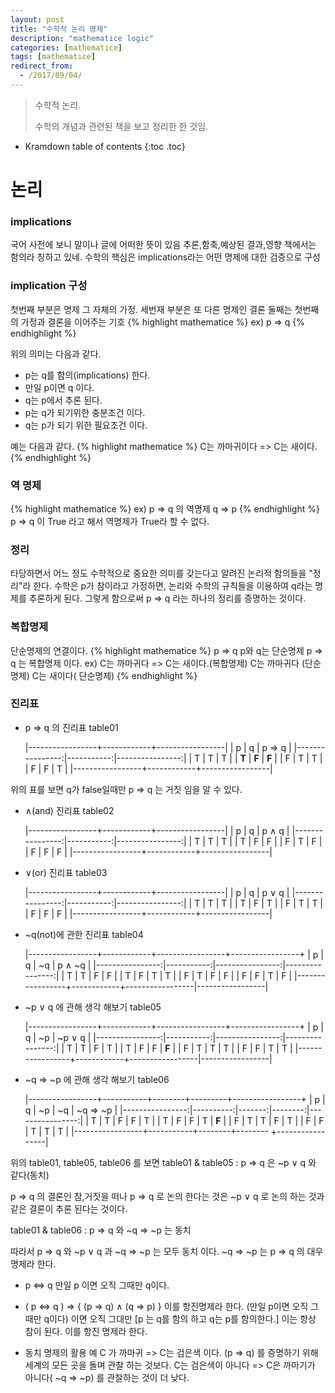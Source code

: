 ```yaml
---
layout: post
title: "수학적 논리 명제"
description: "mathematice logic"
categories: [mathematice]
tags: [mathematice]
redirect_from:
  - /2017/09/04/
---
```


> 수학적 논리.
>
> 수학의 개념과 관련된 책을 보고 정리한 한 것임.

* Kramdown table of contents
{:toc .toc}

# 논리

### implications
 국어 사전에 보니 말이나 글에 어떠한 뜻이 있음
 추론,함축,예상된 결과,영향
 책에서는 함의라 칭하고 있네.
 수학의 핵심은 implications라는 어떤 명제에 대한 검증으로 구성

### implication 구성
 첫번째 부분은 명제 그 자체의 가정.
 세번재 부분은 또 다른 명제인 결론
 둘째는 첫번째의 가정과 결론을 이어주는 기호
{% highlight mathematice %}
 ex) p => q
{% endhighlight %}

위의 의미는 다음과 같다.
* p는 q를 함의(implications) 한다.
* 만일 p이면 q 이다.
* q는 p에서 추론 된다.
* p는 q가 되기위한 충분조건 이다.
* q는 p가 되기 위한 필요조건 이다.

예는 다음과 같다.
{% highlight mathematice %}
C는 까마귀이다 => C는 새이다.
{% endhighlight %}

### 역 명제
{% highlight mathematice %}
 ex) p => q 의 역명제 q => p
{% endhighlight %}
p => q 이 True 라고 해서 역명제가 True라 할 수 없다.

### 정리
타당하면서 어느 정도 수학적으로 중요한 의미를 갖는다고 알려진 논리적 함의들을 "정리"라 한다.
수학은 p가 참이라고 가정하면, 논리와 수학의 규칙들을 이용하여 q라는 명제를 추론하게 된다. 그렇게 함으로써  p => q 라는 하나의 정리를 증명하는 것이다.

### 복합명제
단순명제의 연결이다.
{% highlight mathematice %}
p => q
p와 q는 단순명제 p => q 는 복합명제 이다.
ex) C는 까마귀다 => C는 새이다.(복합명제)
C는 까마귀다 (단순명제)
C는 새이다( 단순명제)
{% endhighlight %}

### 진리표
* p => q 의 진리표 table01

	|-----------------+------------+-----------------|
    |        p        |     q      |     p => q      |
    |----------------:|-----------:|----------------:|
    |       T         |     T      |        T        |
    |     **T**       |   **F**    |      **F**      |
    |       F         |     T      |        T        |
    |       F         |     F      |        T        |
    |-----------------+------------+-----------------|


위의 표를 보면 q가 false일때만 p => q 는 거짓 임을 알 수 있다.

* ∧(and) 진리표 table02

	|-----------------+------------+-----------------|
    |        p        |     q      |      p ∧ q      |
    |----------------:|-----------:|----------------:|
    |       T         |     T      |        T        |
    |       T         |     F      |        F        |
    |       F         |     T      |        F        |
    |       F         |     F      |        F        |
    |-----------------+------------+-----------------|

* ∨(or) 진리표 table03

	|-----------------+------------+-----------------|
    |        p        |     q      |      p ∨ q      |
    |----------------:|-----------:|----------------:|
    |       T         |     T      |        T        |
    |       T         |     F      |        T        |
    |       F         |     T      |        T        |
    |       F         |     F      |        F        |
    |-----------------+------------+-----------------|

* ~q(not)에 관한 진리표 table04

	|-----------------+------------+-----------------+-----------------+
    |        p        |     q      |       ~q        |    p ∧ ~q       |
    |----------------:|-----------:|----------------:|----------------:|
    |       T         |     T      |        F        |        F        |
    |       T         |     F      |        T        |        T        |
    |       F         |     T      |        F        |        F        |
    |       F         |     F      |        T        |        F        |
    |-----------------+------------+-----------------|-----------------|

* ~p ∨ q 에 관해 생각 해보기 table05

	|-----------------+------------+-----------------+-----------------+
    |        p        |     q      |       ~p        |    ~p ∨ q       |
    |----------------:|-----------:|----------------:|----------------:|
    |       T         |     T      |        F        |        T        |
    |       T         |     F      |        F        |      **F**      |
    |       F         |     T      |        T        |        T        |
    |       F         |     F      |        T        |        T        |
    |-----------------+------------+-----------------|-----------------|

* ~q => ~p 에 관해 생각 해보기 table06

	|-----------------+-----------+--------+---------+-----------------+
    |        p        |     q     |   ~p   |    ~q   |     ~q => ~p    |
    |----------------:|----------:|-------:|--------:|----------------:|
    |       T         |     T     |    F   |    F    |        T        |
	|       T         |     F     |    F   |    T    |      **F**      |
	|       F         |     T     |    T   |    F    |        T        |
	|       F         |     F     |    T   |    T    |        T        |
    |-----------------+-----------+--------+-------- +-----------------|


위의 table01, table05, table06 를 보면
table01 & table05 : p => q 은 ~p ∨ q 와 같다(동치)

p => q 의 결론인 참,거짓을 떠나 p => q 로 논의 한다는 것은 ~p ∨ q 로 논의 하는 것과 같은 결론이 추론 된다는 것이다.

table01 & table06 : p => q 와 ~q => ~p 는 동치

따라서 p => q 와 ~p ∨ q 과 ~q => ~p 는 모두 동치 이다.
~q => ~p 는 p => q 의 대우명제라 한다.

* p <=> q
만일 p 이면 오직 그때만 q이다.

* ( p <=> q ) => { (p => q) ∧ (q => p) }
이를 항진명제라 한다.
(만일 p이면 오직 그때만 q이다) 이면 오직 그대만 [p 는 q를 함의 하고 q는 p를 함의한다.]
이는 항상 참이 된다. 이를 항진 명제라 한다.

* 동치 명제의 활용 예
C 가 까마귀 => C는 검은색 이다. (p => q) 를 증명하기 위해 세계의 모든 곳을 돌며 관찰 하는 것보다.
C는 검은색이 아니다 => C은 까마기가 아니다( ~q => ~p) 를 관찰하는 것이 더 낮다.


[^1]: This is a footnote.

[kramdown]: https://kramdown.gettalong.org/
[Simple Texture]: https://github.com/yizeng/jekyll-theme-simple-texture